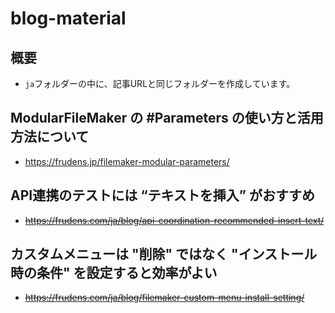 # blog-material

## 概要

* `ja`フォルダーの中に、記事URLと同じフォルダーを作成しています。

## ModularFileMaker の #Parameters の使い方と活用方法について

* https://frudens.jp/filemaker-modular-parameters/

## API連携のテストには “テキストを挿入” がおすすめ

* ~~https://frudens.com/ja/blog/api-coordination-recommended-insert-text/~~

## カスタムメニューは "削除" ではなく "インストール時の条件" を設定すると効率がよい

* ~~https://frudens.com/ja/blog/filemaker-custom-menu-install-setting/~~